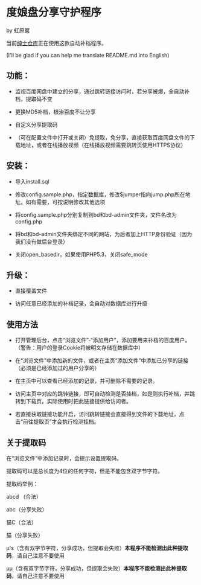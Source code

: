 # 度娘盘分享守护程序

by 虹原翼

当前[绅士仓库](http://galacg.me/)正在使用这款自动补档程序。



(I'll be glad if you can help me translate README.md into English)

## 功能：

- 监视百度网盘中建立的分享，通过跳转链接访问时，若分享被爆，全自动补档，提取码不变

- 更换MD5补档，根治百度不让分享

- 自定义分享提取码

- （可在配置文件中打开或关闭）免提取，免分享，直接获取百度网盘文件的下载地址，或者在线播放视频（在线播放视频需要跳转页使用HTTPS协议）

## 安装：

- 导入install.sql

- 修改config.sample.php，指定数据库，修改$jumper指向jump.php所在地址。如有需要，可按说明修改其他选项

- 将config.sample.php分别复制到bd和bd-admin文件夹，文件名改为config.php

- 将bd和bd-admin文件夹绑定不同的网站，为后者加上HTTP身份验证（因为我们没有做后台登录）

- 关闭open_basedir，如果使用PHP5.3，关闭safe_mode

## 升级：

- 直接覆盖文件

- 访问任意已经添加的补档记录，会自动对数据库进行升级

## 使用方法

- 打开管理后台，点击“浏览文件”-“添加用户”，添加要用来补档的百度用户。（警告：用户的登录Cookie将被明文存储在数据库中）

- 在“浏览文件”中添加新的文件，或者在主页“添加文件”中添加已分享的链接（必须是已经添加过的用户分享的）

- 在主页中可以查看已经添加的记录，并可删除不需要的记录。

- 访问主页中对应的跳转链接，即可自动检测是否挂档，如是则执行补档，并跳转到下载页。实际使用时把此链接提供给访问者。

- 若直接获取链接功能开启，访问跳转链接会直接得到文件的下载地址，点击“前往提取页”才会执行检测挂档。

## 关于提取码

在“浏览文件”中添加记录时，会提示设置提取码。

提取码可以是总长度为4位的任何字符，但是不能包含双字节字符。

提取码举例：

abcd （合法）

abc（分享失败）

猫C（合法）

猫（分享失败）

μ's（含有双字节字符，分享成功，但提取会失败）**本程序不能检测出此种提取码**，请自己注意不要使用

μμ（含有双字节字符，分享成功，但提取会失败）**本程序不能检测出此种提取码**，请自己注意不要使用